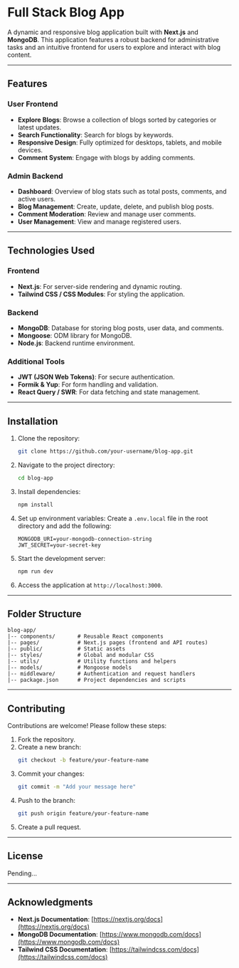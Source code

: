 # Full Stack Blog App

A dynamic and responsive blog application built with **Next.js** and **MongoDB**. This application features a robust backend for administrative tasks and an intuitive frontend for users to explore and interact with blog content.

---

## Features

### User Frontend
- **Explore Blogs**: Browse a collection of blogs sorted by categories or latest updates.
- **Search Functionality**: Search for blogs by keywords.
- **Responsive Design**: Fully optimized for desktops, tablets, and mobile devices.
- **Comment System**: Engage with blogs by adding comments.

### Admin Backend
- **Dashboard**: Overview of blog stats such as total posts, comments, and active users.
- **Blog Management**: Create, update, delete, and publish blog posts.
- **Comment Moderation**: Review and manage user comments.
- **User Management**: View and manage registered users.

---

## Technologies Used

### Frontend
- **Next.js**: For server-side rendering and dynamic routing.
- **Tailwind CSS / CSS Modules**: For styling the application.

### Backend
- **MongoDB**: Database for storing blog posts, user data, and comments.
- **Mongoose**: ODM library for MongoDB.
- **Node.js**: Backend runtime environment.

### Additional Tools
- **JWT (JSON Web Tokens)**: For secure authentication.
- **Formik & Yup**: For form handling and validation.
- **React Query / SWR**: For data fetching and state management.

---

## Installation

1. Clone the repository:
   ```bash
   git clone https://github.com/your-username/blog-app.git
   ```

2. Navigate to the project directory:
   ```bash
   cd blog-app
   ```

3. Install dependencies:
   ```bash
   npm install
   ```

4. Set up environment variables:
   Create a `.env.local` file in the root directory and add the following:
   ```env
   MONGODB_URI=your-mongodb-connection-string
   JWT_SECRET=your-secret-key
   ```

5. Start the development server:
   ```bash
   npm run dev
   ```

6. Access the application at `http://localhost:3000`.

---

## Folder Structure

```plaintext
blog-app/
|-- components/       # Reusable React components
|-- pages/            # Next.js pages (frontend and API routes)
|-- public/           # Static assets
|-- styles/           # Global and modular CSS
|-- utils/            # Utility functions and helpers
|-- models/           # Mongoose models
|-- middleware/       # Authentication and request handlers
|-- package.json      # Project dependencies and scripts
```

---

## Contributing

Contributions are welcome! Please follow these steps:
1. Fork the repository.
2. Create a new branch:
   ```bash
   git checkout -b feature/your-feature-name
   ```
3. Commit your changes:
   ```bash
   git commit -m "Add your message here"
   ```
4. Push to the branch:
   ```bash
   git push origin feature/your-feature-name
   ```
5. Create a pull request.

---

## License

Pending...

---

## Acknowledgments

- **Next.js Documentation**: [https://nextjs.org/docs](https://nextjs.org/docs)
- **MongoDB Documentation**: [https://www.mongodb.com/docs](https://www.mongodb.com/docs)
- **Tailwind CSS Documentation**: [https://tailwindcss.com/docs](https://tailwindcss.com/docs)
